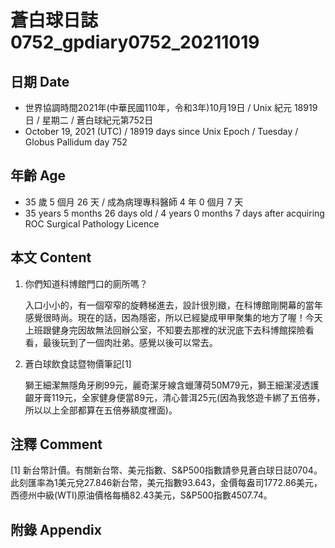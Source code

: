 [_metadata_:encoding]: - "utf-8"
[_metadata_:language]: - "zh-Hant-TW"
[_metadata_:fileformat]: - "markdown"
[_metadata_:MIME_type]: - "text/plain"
[_metadata_:markdown_version]: - "commonmark version 0.30"
[_metadata_:markdown_spec]: - "https://spec.commonmark.org/0.30/"

# 蒼白球日誌0752_gpdiary0752_20211019 #

## 日期 Date ##

* 世界協調時間2021年(中華民國110年，令和3年)10月19日 / Unix 紀元 18919 日 / 星期二 / 蒼白球紀元第752日
* October 19, 2021 (UTC) / 18919 days since Unix Epoch / Tuesday / Globus Pallidum day 752

## 年齡 Age ##

* 35 歲 5 個月 26 天 / 成為病理專科醫師 4 年 0 個月 7 天
* 35 years 5 months 26 days old / 4 years 0 months 7 days after acquiring ROC Surgical Pathology Licence

## 本文 Content ##

1. 你們知道科博館門口的廁所嗎？

    入口小小的，有一個窄窄的旋轉梯進去，設計很別緻，在科博館剛開幕的當年感覺很時尚。現在的話，因為隱密，所以已經變成甲甲聚集的地方了喔！今天上班跟健身完因故無法回辦公室，不知要去那裡的狀況底下去科博館探險看看，最後玩到了一個肉壯弟。感覺以後可以常去。

2. 蒼白球飲食誌暨物價筆記[1]

    獅王細潔無隱角牙刷99元，麗奇潔牙線含蠟薄荷50M79元，獅王細潔浸透護齦牙膏119元，全家健身便當89元，清心普洱25元(因為我悠遊卡綁了五倍券，所以以上全部都算在五倍券額度裡面)。

## 注釋 Comment ##

[1] 新台幣計價。有關新台幣、美元指數、S&P500指數請參見蒼白球日誌0704。此刻匯率為1美元兌27.846新台幣，美元指數93.643，金價每盎司1772.86美元，西德州中級(WTI)原油價格每桶82.43美元，S&P500指數4507.74。

## 附錄 Appendix ##

